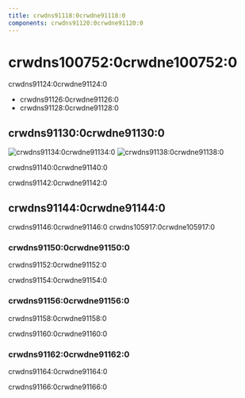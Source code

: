 ```yaml
---
title: crwdns91118:0crwdne91118:0
components: crwdns91120:0crwdne91120:0
---
```


# crwdns100752:0crwdne100752:0

<p class="description">crwdns91124:0crwdne91124:0</p>

- crwdns91126:0crwdne91126:0
- crwdns91128:0crwdne91128:0

## crwdns91130:0crwdne91130:0

![crwdns91134:0crwdne91134:0](crwdns91132:0crwdne91132:0) ![crwdns91138:0crwdne91138:0](crwdns91136:0crwdne91136:0)

crwdns91140:0crwdne91140:0

crwdns91142:0crwdne91142:0

## crwdns91144:0crwdne91144:0

crwdns91146:0crwdne91146:0 crwdns105917:0crwdne105917:0

### crwdns91150:0crwdne91150:0

crwdns91152:0crwdne91152:0

crwdns91154:0crwdne91154:0

### crwdns91156:0crwdne91156:0

crwdns91158:0crwdne91158:0

crwdns91160:0crwdne91160:0

### crwdns91162:0crwdne91162:0

crwdns91164:0crwdne91164:0

crwdns91166:0crwdne91166:0